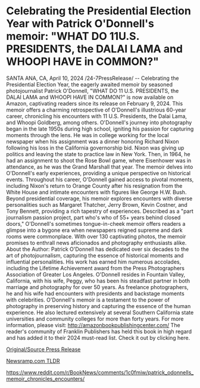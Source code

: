# Celebrating the Presidential Election Year with Patrick O'Donnell's memoir: "WHAT DO 11U.S. PRESIDENTS, the DALAI LAMA and WHOOPI HAVE in COMMON?"

SANTA ANA, CA, April 10, 2024 /24-7PressRelease/ -- Celebrating the Presidential Election Year, the eagerly awaited memoir by seasoned photojournalist Patrick O'Donnell, "WHAT DO 11 U.S. PRESIDENTS, the DALAI LAMA and WHOOPI HAVE IN COMMON?" is now available on Amazon, captivating readers since its release on February 9, 2024. This memoir offers a charming retrospective of O'Donnell's illustrious 60-year career, chronicling his encounters with 11 U.S. Presidents, the Dalai Lama, and Whoopi Goldberg, among others.  O'Donnell's journey into photography began in the late 1950s during high school, igniting his passion for capturing moments through the lens. He was in college working for the local newspaper when his assignment was a dinner honoring Richard Nixon following his loss in the California governorship bid. Nixon was giving up politics and leaving the state to practice law in New York. Then, in 1964, he had an assignment to shoot the Rose Bowl game, where Eisenhower was in attendance, as he was the Grand Marshall that year. The memoir delves into O'Donnell's early experiences, providing a unique perspective on historical events.  Throughout his career, O'Donnell gained access to pivotal moments, including Nixon's return to Orange County after his resignation from the White House and intimate encounters with figures like George H.W. Bush. Beyond presidential coverage, his memoir explores encounters with diverse personalities such as Margaret Thatcher, Jerry Brown, Kevin Costner, and Tony Bennett, providing a rich tapestry of experiences.  Described as a "part journalism passion project, part who's who of 55+ years behind closed doors," O'Donnell's sometimes tongue-in-cheek memoir offers readers a glimpse into a bygone era when newspapers reigned supreme and dark rooms were commonplace. With over 130 captivating photos, the memoir promises to enthrall news aficionados and photography enthusiasts alike.  About the Author: Patrick O'Donnell has dedicated over six decades to the art of photojournalism, capturing the essence of historical moments and influential personalities. His work has earned him numerous accolades, including the Lifetime Achievement award from the Press Photographers Association of Greater Los Angeles. O'Donnell resides in Fountain Valley, California, with his wife, Peggy, who has been his steadfast partner in both marriage and photography for over 50 years.  As freelance photographers, he and his wife had encounters with presidents and backstage moments with celebrities. O'Donnell's memoir is a testament to the power of photography in preserving history and capturing the essence of the human experience.  He also lectured extensively at several Southern California state universities and community colleges for more than forty years.  For more information, please visit:  http://amazonbookpublishingcenter.com/  The reader's community of Franklin Publishers has held this book in high regard and has added it to their 2024 must-read list. Check it out by clicking here. 

[Original/Source Press Release](https://www.24-7pressrelease.com/press-release/509901/celebrating-the-presidential-election-year-with-patrick-odonnells-memoir-what-do-11us-presidents-the-dalai-lama-and-whoopi-have-in-common)
                    

[Newsramp.com TLDR](None) 

https://www.reddit.com/r/BookNews/comments/1c0fmiw/patrick_odonnells_memoir_chronicles_encounters/